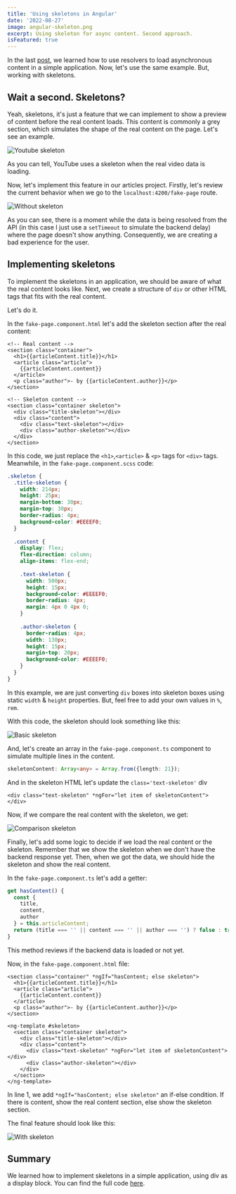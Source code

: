 ```yaml
---
title: 'Using skeletons in Angular'
date: '2022-08-27'
image: angular-skeleton.png
excerpt: Using skeleton for async content. Second approach.
isFeatured: true
---
```


In the last [post](https://2d-blog-nextjs.vercel.app/posts/angular-resolvers), we learned how to use resolvers to load asynchronous content in a simple application.
Now, let's use the same example. But, working with skeletons.

## Wait a second. Skeletons?
Yeah, skeletons, it's just a feature that we can implement to show a preview of content before the real content loads.
This content is commonly a grey section, which simulates the shape of the real content on the page. Let's see an example.

![Youtube skeleton](youtube-skeleton.jpeg=744x640)

As you can tell, YouTube uses a skeleton when the real video data is loading.

Now, let's implement this feature in our articles project. Firstly, let's review the current behavior
when we go to the `localhost:4200/fake-page` route.

![Without skeleton](without-skeleton.gif=560x732)

As you can see, there is a moment while the data is being resolved from the API (in this case I just use a `setTimeout` to simulate the backend delay)
where the page doesn't show anything. Consequently, we are creating a bad experience for the user.

## Implementing skeletons
To implement the skeletons in an application, we should be aware of what the real content looks like.
Next, we create a structure of `div` or other HTML tags that fits with the real content.

Let's do it.

In the `fake-page.component.html` let's add the skeleton section after the real content:
```markup
<!-- Real content -->
<section class="container">
  <h1>{{articleContent.title}}</h1>
  <article class="article">
    {{articleContent.content}}
  </article>
  <p class="author">- by {{articleContent.author}}</p>
</section>

<!-- Skeleton content -->
<section class="container skeleton">
  <div class="title-skeleton"></div>
  <div class="content">
    <div class="text-skeleton"></div>
    <div class="author-skeleton"></div>
  </div>
</section>
```
In this code, we just replace the `<h1>`,`<article>` & `<p>` tags for `<div>` tags.
Meanwhile, in the `fake-page.component.scss` code:
```scss
.skeleton {
  .title-skeleton {
    width: 214px;
    height: 25px;
    margin-bottom: 30px;
    margin-top: 30px;
    border-radius: 4px;
    background-color: #EEEEF0;
  }
  
  .content {
    display: flex;
    flex-direction: column;
    align-items: flex-end;
    
    .text-skeleton {
      width: 500px;
      height: 15px;
      background-color: #EEEEF0;
      border-radius: 4px;
      margin: 4px 0 4px 0;
    }
    
    .author-skeleton {
      border-radius: 4px;
      width: 130px;
      height: 15px;
      margin-top: 20px;
      background-color: #EEEEF0;
    }
  }
}
```

In this example, we are just converting `div` boxes into skeleton boxes using static `width` & `height` properties.
But, feel free to add your own values in `%`, `rem`.

With this code, the skeleton should look something like this:

![Basic skeleton](skeleton-base.png=560x290)

And, let's create an array in the `fake-page.component.ts` component to simulate multiple lines in the content.

```ts
skeletonContent: Array<any> = Array.from({length: 21});
```

And in the skeleton HTML let's update the `class='text-skeleton'` div
```markup
<div class="text-skeleton" *ngFor="let item of skeletonContent">
</div>
```


Now, if we compare the real content with the skeleton, we get:

![Comparison skeleton](skeleton-comparison.png=1075x373)

Finally, let's add some logic to decide if we load the real content or the skeleton.
Remember that we show the skeleton when we don't have the backend response yet.
Then, when we got the data, we should hide the skeleton and show the real content.

In the `fake-page.component.ts` let's add a getter:
```ts
get hasContent() {
  const { 
    title,
    content,
    author
  } = this.articleContent;
  return (title === '' || content === '' || author === '') ? false : true;
}
```
This method reviews if the backend data is loaded or not yet.

Now, in the `fake-page.component.html` file:
```markup
<section class="container" *ngIf="hasContent; else skeleton">
  <h1>{{articleContent.title}}</h1>
  <article class="article">
    {{articleContent.content}}
  </article>
  <p class="author">- by {{articleContent.author}}</p>
</section>

<ng-template #skeleton>
  <section class="container skeleton">
    <div class="title-skeleton"></div>
    <div class="content">
      <div class="text-skeleton" *ngFor="let item of skeletonContent"></div>
      <div class="author-skeleton"></div>
    </div>
  </section>
</ng-template>

```
In line 1, we add `*ngIf="hasContent; else skeleton"` an if-else condition.
If there is content, show the real content section, else show the skeleton section.

The final feature should look like this:

![With skeleton](with-skeleton.gif=560x732)

## Summary
We learned how to implement skeletons in a simple application, using div as a display block.
You can find the full code [here](https://github.com/Andres2D/berserk-angular/tree/skeletons).
